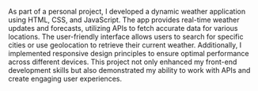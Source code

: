 As part of a personal project, I developed a dynamic weather application using HTML, CSS, and JavaScript. The app provides real-time weather updates and forecasts, utilizing APIs to fetch accurate data for various locations. The user-friendly interface allows users to search for specific cities or use geolocation to retrieve their current weather. Additionally, I implemented responsive design principles to ensure optimal performance across different devices. This project not only enhanced my front-end development skills but also demonstrated my ability to work with APIs and create engaging user experiences.
